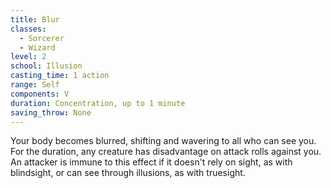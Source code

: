 ```yaml
---
title: Blur
classes:
  - Sorcerer
  - Wizard
level: 2
school: Illusion
casting_time: 1 action
range: Self
components: V
duration: Concentration, up to 1 minute
saving_throw: None
---
```


Your body becomes blurred, shifting and wavering to all who can see you. For the duration, any creature has disadvantage on attack rolls against you. An attacker is immune to this effect if it doesn't rely on sight, as with blindsight, or can see through illusions, as with truesight.
